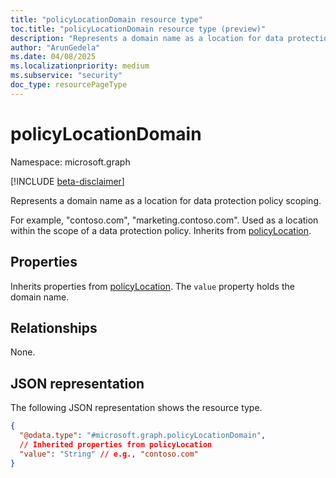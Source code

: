 ```yaml
---
title: "policyLocationDomain resource type"
toc.title: "policyLocationDomain resource type (preview)"
description: "Represents a domain name as a location for data protection policy scoping."
author: "ArunGedela"
ms.date: 04/08/2025
ms.localizationpriority: medium
ms.subservice: "security"
doc_type: resourcePageType
---
```


# policyLocationDomain

Namespace: microsoft.graph

[!INCLUDE [beta-disclaimer](../../includes/beta-disclaimer.md)]

Represents a domain name as a location for data protection policy scoping.

For example, "contoso.com", "marketing.contoso.com". Used as a location within the scope of a data protection policy. Inherits from [policyLocation](../resources/policylocation.md).

## Properties

Inherits properties from [policyLocation](../resources/policylocation.md). The `value` property holds the domain name.

## Relationships

None.

## JSON representation

The following JSON representation shows the resource type.
<!-- {
  "blockType": "resource",
  "@odata.type": "microsoft.graph.policyLocationDomain",
  "baseType": "microsoft.graph.policyLocation",
  "openType": false
}-->
``` json
{
  "@odata.type": "#microsoft.graph.policyLocationDomain",
  // Inherited properties from policyLocation
  "value": "String" // e.g., "contoso.com"
}
```
